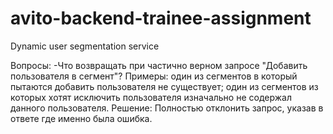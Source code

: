 # avito-backend-trainee-assignment
 Dynamic user segmentation service

 Вопросы:
 -Что возвращать при частично верном запросе "Добавить пользователя в сегмент"? 
 Примеры: 
    один из сегментов в который пытаются добавить пользователя не существует; 
    один из сегментов из которых хотят исключить пользователя изначально не содержал данного пользователя.
 Решение: Полностью отклонить запрос, указав в ответе где именно была ошибка.

